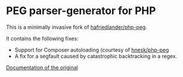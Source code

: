 # PEG parser-generator for PHP

This is a minimally invasive fork of [hafriedlander/php-peg](https://github.com/hafriedlander/php-peg).

It contains the following fixes:

- Support for Composer autoloading (courtesy of [hnesk/php-peg](https://github.com/hnesk/php-peg)
- A fix for a segfault caused by catastrophic backtracking in a regex.

[Documentation of the original](https://github.com/hafriedlander/php-peg) 
